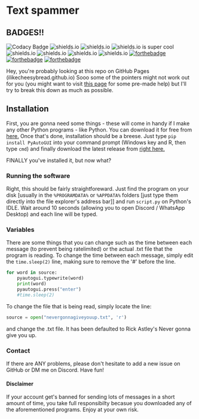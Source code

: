 # Text spammer

## BADGES!!
![Codacy Badge](https://img.shields.io/codacy/grade/39041de8660e49b78906fa214cf2f897)
![shields.io](https://img.shields.io/discord/777924198655852555)
![shields.io](https://img.shields.io/github/languages/code-size/ilikecheesybread/text-spammer)
![shields.io is super cool](https://img.shields.io/github/downloads/ilikecheesybread/text-spammer/total)
![shields.io](https://img.shields.io/github/license/ilikecheesybread/text-spammer)
![shields.io](https://img.shields.io/github/watchers/ilikecheesybread/text-spammer?label=Watch%20me&style=social)
![shields.io](https://img.shields.io/website?down_color=grey&down_message=Offline&up_message=Online&url=https%3A%2F%2Filikecheesybread.github.io%2Ftext-spammer%2F)
![shields.io](https://img.shields.io/badge/Built%20with-love-red)
[![forthebadge](https://forthebadge.com/images/badges/built-with-love.svg)](https://forthebadge.com)
[![forthebadge](https://forthebadge.com/images/badges/made-with-python.svg)](https://forthebadge.com)
[![forthebadge](https://forthebadge.com/images/badges/powered-by-netflix.svg)](https://forthebadge.com)


Hey, you're probably looking at this repo on GitHub Pages (ilikecheesybread.github.io) Sooo some of the pointers might not work out for you (you might want to visit [this page](https://github.com/ilikecheesybread/text-spammer/issues "this page") for some pre-made help) but I'll try to break this down as much as possible.

## Installation

First, you are gonna need some things - these will come in handy if I make any other Python programs - like Python. You can download it for free from [here.](https://www.python.org/downloads/ "here.") Once that's done, installation should be a breese. Just type `pip install PyAutoGUI` into your command prompt (Windows key and R, then type `cmd`) and finally download the latest release from [right here.](https://github.com/ilikecheesybread/text-spammer/releases "right here.")

FINALLY you've installed it, but now what?

### Running the software

Right, this should be fairly straightforeward. Just find the program on your disk [usually in the `%PROGRAMDATA%` or `%APPDATA%` folders [just type them directly into the file explorer's address bar]] and run `script.py` on Python's IDLE. Wait around 10 seconds (allowing you to open Discord / WhatsApp Desktop) and each line will be typed.

### Variables

There are some things that you can change such as the time between each message (to prevent being ratelimited) or the actual .txt file that the program is reading. To change the time between each message, simply edit the `time.sleep(2)` line, making sure to remove the '#' before the line.
````python
for word in source:
    pyautogui.typewrite(word)
    print(word)
    pyautogui.press("enter")
    #time.sleep(2)
````
To change the file that is being read, simply locate the line:
```python
source = open("nevergonnagiveyouup.txt", 'r')
```
and change the .txt file. It has been defaulted to Rick Astley's Never gonna give you up.

### Contact

If there are ANY problems, please don't hesitate to add a new issue on GitHub or DM me on Discord. Have fun!

#### Disclaimer
If your account get's banned for sending lots of messages in a short amount of time, you take full responsibilty becasue you downloaded any of the aforementioned programs. Enjoy at your own risk.
